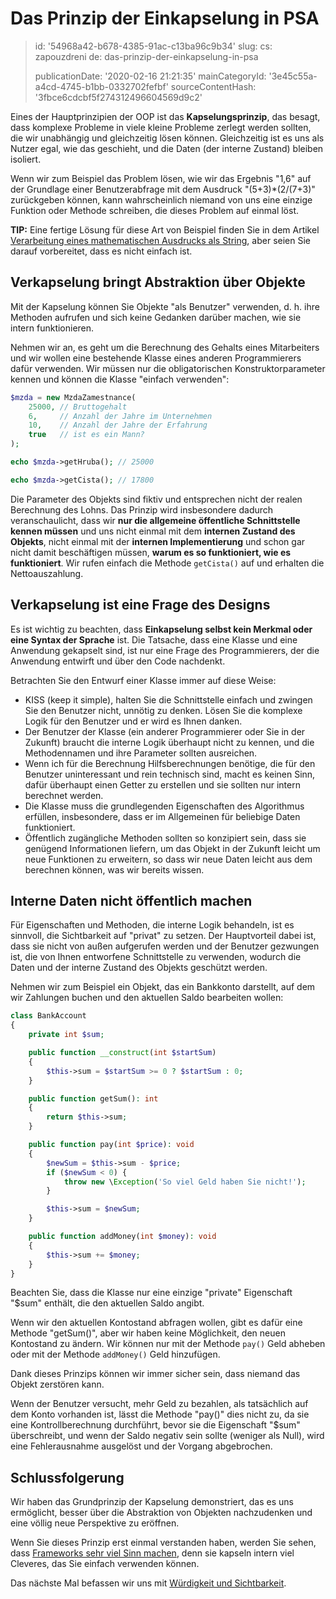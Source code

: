 Das Prinzip der Einkapselung in PSA
===================================

> id: '54968a42-b678-4385-91ac-c13ba96c9b34'
> slug:
> 	cs: zapouzdreni
> 	de: das-prinzip-der-einkapselung-in-psa
> 
> publicationDate: '2020-02-16 21:21:35'
> mainCategoryId: '3e45c55a-a4cd-4745-b1bb-0332702fefbf'
> sourceContentHash: '3fbce6cdcbf5f274312496604569d9c2'

Eines der Hauptprinzipien der OOP ist das **Kapselungsprinzip**, das besagt, dass komplexe Probleme in viele kleine Probleme zerlegt werden sollten, die wir unabhängig und gleichzeitig lösen können. Gleichzeitig ist es uns als Nutzer egal, wie das geschieht, und die Daten (der interne Zustand) bleiben isoliert.

Wenn wir zum Beispiel das Problem lösen, wie wir das Ergebnis "1,6" auf der Grundlage einer Benutzerabfrage mit dem Ausdruck "(5+3)*(2/(7+3)" zurückgeben können, kann wahrscheinlich niemand von uns eine einzige Funktion oder Methode schreiben, die dieses Problem auf einmal löst.

**TIP:** Eine fertige Lösung für diese Art von Beispiel finden Sie in dem Artikel <a href="/pokrocila-kalkulacka">Verarbeitung eines mathematischen Ausdrucks als String</a>, aber seien Sie darauf vorbereitet, dass es nicht einfach ist.

Verkapselung bringt Abstraktion über Objekte
-----------------------------------------

Mit der Kapselung können Sie Objekte "als Benutzer" verwenden, d. h. ihre Methoden aufrufen und sich keine Gedanken darüber machen, wie sie intern funktionieren.

Nehmen wir an, es geht um die Berechnung des Gehalts eines Mitarbeiters und wir wollen eine bestehende Klasse eines anderen Programmierers dafür verwenden. Wir müssen nur die obligatorischen Konstruktorparameter kennen und können die Klasse "einfach verwenden":

```php
$mzda = new MzdaZamestnance(
    25000, // Bruttogehalt
    6,     // Anzahl der Jahre im Unternehmen
    10,    // Anzahl der Jahre der Erfahrung
    true   // ist es ein Mann?
);

echo $mzda->getHruba(); // 25000

echo $mzda->getCista(); // 17800
```

Die Parameter des Objekts sind fiktiv und entsprechen nicht der realen Berechnung des Lohns. Das Prinzip wird insbesondere dadurch veranschaulicht, dass wir **nur die allgemeine öffentliche Schnittstelle kennen müssen** und uns nicht einmal mit dem **internen Zustand des Objekts**, nicht einmal mit der **internen Implementierung** und schon gar nicht damit beschäftigen müssen, **warum es so funktioniert, wie es funktioniert**. Wir rufen einfach die Methode `getCista()` auf und erhalten die Nettoauszahlung.

Verkapselung ist eine Frage des Designs
----------------------------

Es ist wichtig zu beachten, dass **Einkapselung selbst kein Merkmal oder eine Syntax der Sprache** ist. Die Tatsache, dass eine Klasse und eine Anwendung gekapselt sind, ist nur eine Frage des Programmierers, der die Anwendung entwirft und über den Code nachdenkt.

Betrachten Sie den Entwurf einer Klasse immer auf diese Weise:

- KISS (keep it simple), halten Sie die Schnittstelle einfach und zwingen Sie den Benutzer nicht, unnötig zu denken. Lösen Sie die komplexe Logik für den Benutzer und er wird es Ihnen danken.
- Der Benutzer der Klasse (ein anderer Programmierer oder Sie in der Zukunft) braucht die interne Logik überhaupt nicht zu kennen, und die Methodennamen und ihre Parameter sollten ausreichen.
- Wenn ich für die Berechnung Hilfsberechnungen benötige, die für den Benutzer uninteressant und rein technisch sind, macht es keinen Sinn, dafür überhaupt einen Getter zu erstellen und sie sollten nur intern berechnet werden.
- Die Klasse muss die grundlegenden Eigenschaften des Algorithmus erfüllen, insbesondere, dass er im Allgemeinen für beliebige Daten funktioniert.
- Öffentlich zugängliche Methoden sollten so konzipiert sein, dass sie genügend Informationen liefern, um das Objekt in der Zukunft leicht um neue Funktionen zu erweitern, so dass wir neue Daten leicht aus dem berechnen können, was wir bereits wissen.

Interne Daten nicht öffentlich machen
-------------------------------

Für Eigenschaften und Methoden, die interne Logik behandeln, ist es sinnvoll, die Sichtbarkeit auf "privat" zu setzen. Der Hauptvorteil dabei ist, dass sie nicht von außen aufgerufen werden und der Benutzer gezwungen ist, die von Ihnen entworfene Schnittstelle zu verwenden, wodurch die Daten und der interne Zustand des Objekts geschützt werden.

Nehmen wir zum Beispiel ein Objekt, das ein Bankkonto darstellt, auf dem wir Zahlungen buchen und den aktuellen Saldo bearbeiten wollen:

```php
class BankAccount
{
    private int $sum;

    public function __construct(int $startSum)
    {
        $this->sum = $startSum >= 0 ? $startSum : 0;
    }

    public function getSum(): int
    {
        return $this->sum;
    }

    public function pay(int $price): void
    {
        $newSum = $this->sum - $price;
        if ($newSum < 0) {
            throw new \Exception('So viel Geld haben Sie nicht!');
        }

        $this->sum = $newSum;
    }

    public function addMoney(int $money): void
    {
        $this->sum += $money;
    }
}
```

Beachten Sie, dass die Klasse nur eine einzige "private" Eigenschaft "$sum" enthält, die den aktuellen Saldo angibt.

Wenn wir den aktuellen Kontostand abfragen wollen, gibt es dafür eine Methode "getSum()", aber wir haben keine Möglichkeit, den neuen Kontostand zu ändern. Wir können nur mit der Methode `pay()` Geld abheben oder mit der Methode `addMoney()` Geld hinzufügen.

Dank dieses Prinzips können wir immer sicher sein, dass niemand das Objekt zerstören kann.

Wenn der Benutzer versucht, mehr Geld zu bezahlen, als tatsächlich auf dem Konto vorhanden ist, lässt die Methode "pay()" dies nicht zu, da sie eine Kontrollberechnung durchführt, bevor sie die Eigenschaft "$sum" überschreibt, und wenn der Saldo negativ sein sollte (weniger als Null), wird eine Fehlerausnahme ausgelöst und der Vorgang abgebrochen.

Schlussfolgerung
-----

Wir haben das Grundprinzip der Kapselung demonstriert, das es uns ermöglicht, besser über die Abstraktion von Objekten nachzudenken und eine völlig neue Perspektive zu eröffnen.

Wenn Sie dieses Prinzip erst einmal verstanden haben, werden Sie sehen, dass <a href="/proc-use-frameworks">Frameworks sehr viel Sinn machen</a>, denn sie kapseln intern viel Cleveres, das Sie einfach verwenden können.

Das nächste Mal befassen wir uns mit <a href="/Würdigkeit-und-Sichtbarkeit">Würdigkeit und Sichtbarkeit</a>.
